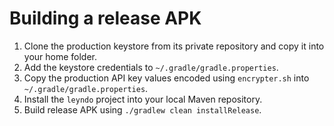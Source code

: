 # Building a release APK

1. Clone the production keystore from its private repository and copy it into your home folder.
2. Add the keystore credentials to `~/.gradle/gradle.properties`.
3. Copy the production API key values encoded using `encrypter.sh` into `~/.gradle/gradle.properties`.
4. Install the `leyndo` project into your local Maven repository.
5. Build release APK using `./gradlew clean installRelease`.
